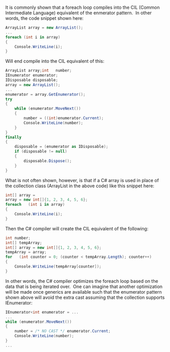 

It is commonly shown that a foreach loop compiles into the CIL (Common Intermediate Language) equivalent of the enmerator pattern.  In other words, the code snippet shown here:

```csharp
ArrayList array = new ArrayList();
...
foreach (int i in array)
{
    Console.WriteLine(i);
}
```

Will end compile into the CIL equivalent of this:

```csharp
ArrayList array;int   number;
IEnumerator enumerator;
IDisposable disposable;
array = new ArrayList();
...
enumerator = array.GetEnumerator();
try
{
    while (enumerator.MoveNext())
    {
        number = ((int)enumerator.Current);
        Console.WriteLine(number);
    }
}
finally
{
    disposable = (enumerator as IDisposable);
    if (disposable != null)
    {
        disposable.Dispose();
    }
}
```

What is not often shown, however, is that if a C# array is used in place of the collection class (ArrayList in the above code) like this snippet here:

```csharp
int[] array =
array = new int[]{1, 2, 3, 4, 5, 6};
foreach   (int i in array)
{
    Console.WriteLine(i);
}
```
Then the C# compiler will create the CIL equivalent of the following:

```csharp
int number;
int[] tempArray;
int[] array = new int[]{1, 2, 3, 4, 5, 6};
tempArray = array;
for   (int counter = 0; (counter < tempArray.Length); counter++)
{
    Console.WriteLine(tempArray[counter]);
}
```

In other words, the C# compiler optimizes the foreach loop based on the data that is being iterated over.  One can imagine that another optimization will be made once generics are available such that the enumerator pattern shown above will avoid the extra cast assuming that the collection supports IEnumerator<T>:

```csharp
IEnumerator<int enumerator = ...
...
while (enumerator.MoveNext())
{
    number = /* NO CAST */ enumerator.Current;
    Console.WriteLine(number);
}
...
```

